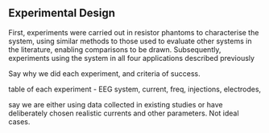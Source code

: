 ## Experimental Design

First, experiments were carried out in resistor phantoms to characterise the system, using similar methods to those used to evaluate other systems in the literature, enabling comparisons to be drawn. Subsequently, experiments using the system in all four applications described previously



Say why we did each experiment, and criteria of success.

table of each experiment - EEG system, current, freq, injections, electrodes, 

say we are either using data collected in existing studies or have deliberately chosen realistic currents and other parameters. Not ideal cases.